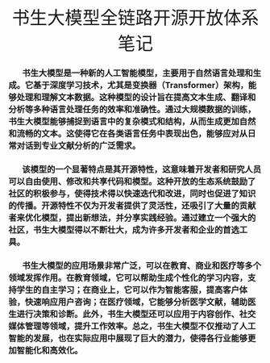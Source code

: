  
 
<div style="text-align: center; font-size: 35px;">
书生大模型全链路开源开放体系笔记
</div>


###  &nbsp; &nbsp; &nbsp; &nbsp;书生大模型是一种新的人工智能模型，主要用于自然语言处理和生成。它基于深度学习技术，尤其是变换器（Transformer）架构，能够处理和理解文本数据。这种模型的设计旨在提高文本生成、翻译和分析等多种语言处理任务的效率和准确性。通过大规模数据的训练，书生大模型能够捕捉到语言中的复杂模式和结构，从而生成更加自然和流畅的文本。这使得它在各类语言任务中表现出色，能够应对从日常对话到专业文献分析的广泛需求。

###  &nbsp; &nbsp; &nbsp; &nbsp;该模型的一个显著特点是其开源特性，这意味着开发者和研究人员可以自由使用、修改和共享代码和模型。这种开放的生态系统鼓励了社区的积极参与，使得技术得以快速迭代和改进，同时也促进了知识的传播。开源特性不仅为开发者提供了灵活性，还吸引了大量的贡献者来优化模型，提出新想法，并分享实践经验。通过建立一个强大的社区，书生大模型得以不断壮大，成为许多开发者和企业的首选工具。

###  &nbsp; &nbsp; &nbsp; &nbsp;书生大模型的应用场景非常广泛，可以在教育、商业和医疗等多个领域发挥作用。在教育领域，它可以帮助生成个性化的学习内容，支持学生的自主学习；在商业上，它可以作为智能客服，提高客户体验，快速响应用户咨询；在医疗领域，它能够分析医学文献，辅助医生进行决策和诊断。此外，书生大模型还可以应用于内容创作、社交媒体管理等领域，提升工作效率。总之，书生大模型不仅推动了人工智能的发展，也在实际应用中展现了巨大的潜力，使得各行业能够更加智能化和高效化。